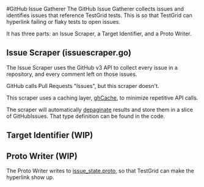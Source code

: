 #GitHub Issue Gatherer
The GitHub Issue Gatherer collects issues and identifies issues that reference TestGrid tests. This is so that TestGrid can hyperlink failing or flaky tests to open issues.

It has three parts: an Issue Scraper, a Target Identifier, and a Proto Writer.

## Issue Scraper (issuescraper.go)
The Issue Scraper uses the GitHub v3 API to collect every issue in a repository, and every comment left on those issues.

GitHub calls Pull Requests "Issues", but this scraper doesn't.

This scraper uses a caching layer, [ghCache](https://github.com/kubernetes/issues.json/tree/master/ghproxy/ghcache), to minimize repetitive API calls.

The scraper will automatically [depaginate](https://developer.github.com/v3/guides/traversing-with-pagination/) results and store them in a slice of GitHubIssues. That type definition can be found in the code.

## Target Identifier (WIP)

## Proto Writer (WIP)
The Proto Writer writes to [issue_state.proto](https://github.com/kubernetes/test-infra/blob/master/testgrid/issue_state/issue_state.proto), so that TestGrid can make the hyperlink show up.